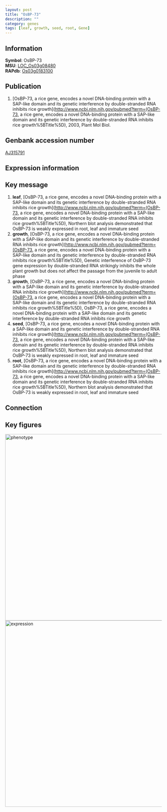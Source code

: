 ```yaml
---
layout: post
title: "OsBP-73"
description: ""
category: genes
tags: [leaf, growth, seed, root, Gene]
---
```


## Information
__Symbol__: OsBP-73  
__MSU__: [LOC_Os03g08480](http://rice.plantbiology.msu.edu/cgi-bin/ORF_infopage.cgi?orf=LOC_Os03g08480)  
__RAPdb__: [Os03g0183100](http://rapdb.dna.affrc.go.jp/viewer/gbrowse_details/irgsp1?name=Os03g0183100)  

## Publication
1. [OsBP-73, a rice gene, encodes a novel DNA-binding protein with a SAP-like domain and its genetic interference by double-stranded RNA inhibits rice growth](http://www.ncbi.nlm.nih.gov/pubmed?term=(OsBP-73, a rice gene, encodes a novel DNA-binding protein with a SAP-like domain and its genetic interference by double-stranded RNA inhibits rice growth%5BTitle%5D), 2003, Plant Mol Biol.

## Genbank accession number
[AJ315791](http://www.ncbi.nlm.nih.gov/nuccore/AJ315791)

## Expression information

## Key message
1. __leaf__, [OsBP-73, a rice gene, encodes a novel DNA-binding protein with a SAP-like domain and its genetic interference by double-stranded RNA inhibits rice growth](http://www.ncbi.nlm.nih.gov/pubmed?term=(OsBP-73, a rice gene, encodes a novel DNA-binding protein with a SAP-like domain and its genetic interference by double-stranded RNA inhibits rice growth%5BTitle%5D),  Northern blot analysis demonstrated that OsBP-73 is weakly expressed in root, leaf and immature seed
2. __growth__, [OsBP-73, a rice gene, encodes a novel DNA-binding protein with a SAP-like domain and its genetic interference by double-stranded RNA inhibits rice growth](http://www.ncbi.nlm.nih.gov/pubmed?term=(OsBP-73, a rice gene, encodes a novel DNA-binding protein with a SAP-like domain and its genetic interference by double-stranded RNA inhibits rice growth%5BTitle%5D),  Genetic interference of OsBP-73 gene expression by double-stranded RNA strikingly inhibits the whole plant growth but does not affect the passage from the juvenile to adult phase
3. __growth__, [OsBP-73, a rice gene, encodes a novel DNA-binding protein with a SAP-like domain and its genetic interference by double-stranded RNA inhibits rice growth](http://www.ncbi.nlm.nih.gov/pubmed?term=(OsBP-73, a rice gene, encodes a novel DNA-binding protein with a SAP-like domain and its genetic interference by double-stranded RNA inhibits rice growth%5BTitle%5D), OsBP-73, a rice gene, encodes a novel DNA-binding protein with a SAP-like domain and its genetic interference by double-stranded RNA inhibits rice growth
4. __seed__, [OsBP-73, a rice gene, encodes a novel DNA-binding protein with a SAP-like domain and its genetic interference by double-stranded RNA inhibits rice growth](http://www.ncbi.nlm.nih.gov/pubmed?term=(OsBP-73, a rice gene, encodes a novel DNA-binding protein with a SAP-like domain and its genetic interference by double-stranded RNA inhibits rice growth%5BTitle%5D),  Northern blot analysis demonstrated that OsBP-73 is weakly expressed in root, leaf and immature seed
5. __root__, [OsBP-73, a rice gene, encodes a novel DNA-binding protein with a SAP-like domain and its genetic interference by double-stranded RNA inhibits rice growth](http://www.ncbi.nlm.nih.gov/pubmed?term=(OsBP-73, a rice gene, encodes a novel DNA-binding protein with a SAP-like domain and its genetic interference by double-stranded RNA inhibits rice growth%5BTitle%5D),  Northern blot analysis demonstrated that OsBP-73 is weakly expressed in root, leaf and immature seed

## Connection

## Key figures
<img src="http://ricencode.github.io/images/OsBP-73.pheno.png" alt="phenotype"  style="width: 600px;"/>

<img src="http://ricencode.github.io/images/OsBP-73.exp.png" alt="expression"  style="width: 600px;"/>


